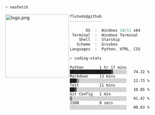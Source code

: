 ```zsh
> neofetch
```

<!--img align="left" src="https://github.com/fluteds.png" alt="logo.png" width="200"/>-->
<img align="left" src="https://external-content.duckduckgo.com/iu/?u=https%3A%2F%2F78.media.tumblr.com%2F975fca5f82161b190efdcaa05ffbd4ec%2Ftumblr_p6q6m9TJF01x3p3jmo1_500.png&f=1&nofb=1" alt="logo.png" width="200"/>

```csharp
fluteds@github
--------------

       OS  :  Windows 10/11 x64
 Terminal  :  Windows Terminal
    Shell  :  Starship
   Scheme  :  Gruvbox
Languages  :  Python, HTML, CSS
```

```zsh
> coding-stats
```

<!--START_SECTION:waka-->

```text
Python       1 hr 17 mins    ██████████████████▓░░░░░░   74.32 %
Markdown     13 mins         ███▒░░░░░░░░░░░░░░░░░░░░░   12.73 %
Text         11 mins         ██▓░░░░░░░░░░░░░░░░░░░░░░   10.85 %
Git Config   1 min           ▒░░░░░░░░░░░░░░░░░░░░░░░░   01.47 %
JSON         0 secs          ░░░░░░░░░░░░░░░░░░░░░░░░░   00.63 %
```

<!--END_SECTION:waka-->
